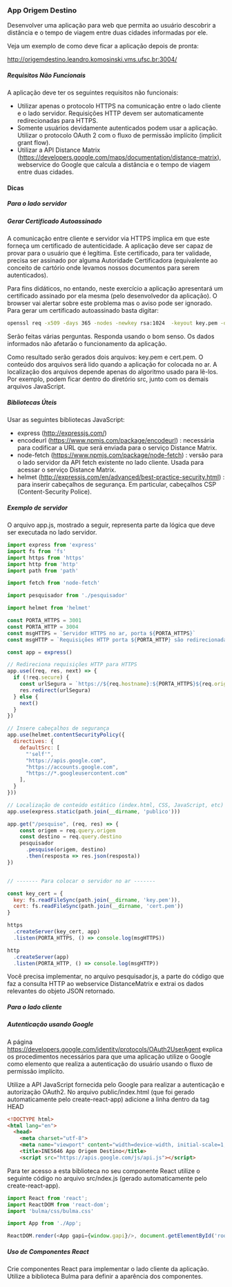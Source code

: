 ### App Origem Destino

Desenvolver uma aplicação para web que permita ao usuário descobrir a distância e o tempo de viagem entre duas cidades informadas por ele.

Veja um exemplo de como deve ficar a aplicação depois de pronta:

http://origemdestino.leandro.komosinski.vms.ufsc.br:3004/

##### Requisitos Não Funcionais

A aplicação deve ter os seguintes requisitos não funcionais:

- Utilizar apenas o protocolo HTTPS na comunicação entre o lado cliente e o lado servidor. Requisições HTTP devem ser automaticamente redirecionadas para HTTPS.
- Somente usuários devidamente autenticados podem usar a aplicação. Utilizar o protocolo OAuth 2 com o fluxo de permissão implícito  (implicit grant flow).
- Utilizar a API Distance Matrix (https://developers.google.com/maps/documentation/distance-matrix), webservice do Google que calcula a distância e o tempo de viagem entre duas cidades.


#### Dicas

##### Para o lado servidor

##### Gerar Certificado Autoassinado

A comunicação entre cliente e servidor via HTTPS implica em que este forneça um certificado de autenticidade. A aplicação deve ser capaz de provar para o usuário que é legítima. Este certificado, para ter validade, precisa ser assinado por alguma Autoridade Certificadora (equivalente ao conceito de cartório onde levamos nossos documentos para serem autenticados).

Para fins didáticos, no entando, neste exercício a aplicação apresentará um certificado assinado por ela mesma (pelo desenvolvedor da aplicação). O browser vai alertar sobre este problema mas o aviso pode ser ignorado. Para gerar um certificado autoassinado basta digitar:

```bash
openssl req -x509 -days 365 -nodes -newkey rsa:1024  -keyout key.pem -out cert.pem
```

Serão feitas várias perguntas. Responda usando o bom senso. Os dados informados não afetarão o funcionamento da aplicação.

Como resultado serão gerados dois arquivos: key.pem e cert.pem. O conteúdo dos  arquivos será lido quando a aplicação for colocada no ar. A localização dos arquivos depende apenas do algoritmo usado para lê-los. Por exemplo, podem ficar dentro do diretório src, junto com os demais arquivos JavaScript.

##### Bibliotecas Úteis

Usar as seguintes bibliotecas JavaScript:

- express (http://expressjs.com/)
- encodeurl (https://www.npmjs.com/package/encodeurl) : necessária para codificar a URL que será enviada para o serviço Distance Matrix.
- node-fetch (https://www.npmjs.com/package/node-fetch) : versão para o lado servidor da API fetch existente no lado cliente. Usada para acessar o serviço Distance Matrix.
- helmet (http://expressjs.com/en/advanced/best-practice-security.html) : para inserir cabeçalhos de segurança. Em particular, cabeçalhos CSP (Content-Security Police).

##### Exemplo de servidor

O arquivo app.js, mostrado a seguir, representa parte da lógica que deve ser executada no lado servidor.

```javascript
import express from 'express'
import fs from 'fs'
import https from 'https'
import http from 'http'
import path from 'path'

import fetch from 'node-fetch'

import pesquisador from './pesquisador'

import helmet from 'helmet'

const PORTA_HTTPS = 3001
const PORTA_HTTP = 3004
const msgHTTPS = `Servidor HTTPS no ar, porta ${PORTA_HTTPS}`
const msgHTTP = `Requisições HTTP porta ${PORTA_HTTP} são redirecionadas para HTTPS`

const app = express()

// Redireciona requisições HTTP para HTTPS
app.use((req, res, next) => {
  if (!req.secure) {
    const urlSegura = `https://${req.hostname}:${PORTA_HTTPS}${req.originalUrl}`
    res.redirect(urlSegura)
  } else {
    next()
  }
})

// Insere cabeçalhos de segurança
app.use(helmet.contentSecurityPolicy({
  directives: {
    defaultSrc: [
      "'self'",
      "https://apis.google.com",
      "https://accounts.google.com",
      "https://*.googleusercontent.com"
    ],
  }
}))

// Localização de conteúdo estático (index.html, CSS, JavaScript, etc)
app.use(express.static(path.join(__dirname, 'publico')))

app.get("/pesquise", (req, res) => {
    const origem = req.query.origem
    const destino = req.query.destino
    pesquisador
      .pesquise(origem, destino)
      .then(resposta => res.json(resposta))
})


// ------- Para colocar o servidor no ar -------

const key_cert = {
  key: fs.readFileSync(path.join(__dirname, 'key.pem')),
  cert: fs.readFileSync(path.join(__dirname, 'cert.pem'))
}

https
  .createServer(key_cert, app)
  .listen(PORTA_HTTPS, () => console.log(msgHTTPS))

http
  .createServer(app)
  .listen(PORTA_HTTP, () => console.log(msgHTTP))
```

Você precisa implementar, no arquivo pesquisador.js, a parte do código que faz a consulta HTTP ao webservice DistanceMatrix e extrai os dados relevantes do objeto JSON retornado.

##### Para o lado cliente

##### Autenticação usando Google

A página https://developers.google.com/identity/protocols/OAuth2UserAgent explica os procedimentos necessários para que uma aplicação utilize o Google como elemento que realiza a autenticação do usuário usando o fluxo de permissão implícito.

Utilize a API JavaScript fornecida pelo Google para realizar a autenticação e autorização OAuth2. No arquivo public/index.html (que foi gerado automaticamente pelo create-react-app)  adicione a linha dentro da tag HEAD

```html
<!DOCTYPE html>
<html lang="en">
  <head>
    <meta charset="utf-8">
    <meta name="viewport" content="width=device-width, initial-scale=1, shrink-to-fit=no">
    <title>INE5646 App Origem Destino</title>
    <script src="https://apis.google.com/js/api.js"></script>
```

Para ter acesso a esta biblioteca no seu componente React utilize o seguinte código no arquivo src/ndex.js (gerado automaticamente pelo create-react-app).

```javascript
import React from 'react';
import ReactDOM from 'react-dom';
import 'bulma/css/bulma.css'

import App from './App';

ReactDOM.render(<App gapi={window.gapi}/>, document.getElementById('root'));
```

##### Uso de Componentes React

Crie componentes React para implementar o lado cliente da aplicação. Utilize a biblioteca Bulma para definir a aparência dos componentes.
